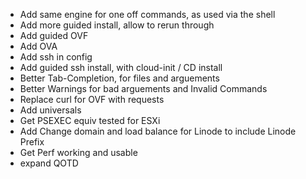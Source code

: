 * Add same engine for one off commands, as used via the shell
* Add more guided install, allow to rerun through
* Add guided OVF
* Add OVA
* Add ssh in config
* Add guided ssh install, with cloud-init / CD install
* Better Tab-Completion, for files and arguements
* Better Warnings for bad arguements and Invalid Commands
* Replace curl for OVF with requests
* Add universals
* Get PSEXEC equiv tested for ESXi
* Add Change domain and load balance for Linode to include Linode Prefix
* Get Perf working and usable
* expand QOTD
